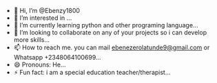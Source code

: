 - 👋 Hi, I’m @Ebenzy1800
- 👀 I’m interested in ...
- 🌱 I’m currently learning python and other programing language...
- 💞️ I’m looking to collaborate on any of your projects so i can develop more skills...
- 📫 How to reach me. you can mail ebenezerolatunde9@gmail.com or Whatsapp +2348064100699...
- 😄 Pronouns: He...
- ⚡ Fun fact: i am a special education teacher/therapist...

<!---
Ebenzy1800/Ebenzy1800 is a ✨ special ✨ repository because its `README.md` (this file) appears on your GitHub profile.
You can click the Preview link to take a look at your changes.
--->

